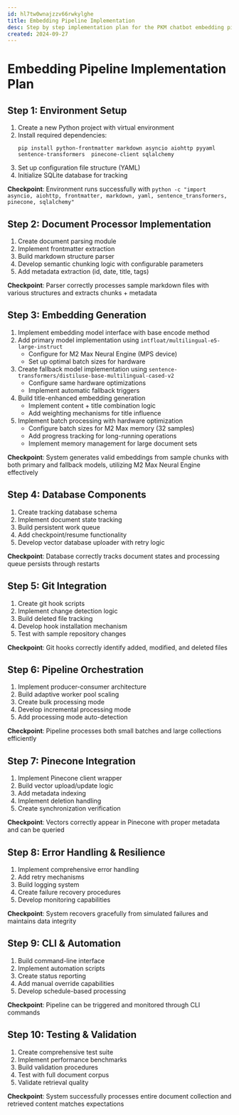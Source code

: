 ```yaml
---
id: hl7tw0wnajzzv66rwkylghe
title: Embedding Pipeline Implementation
desc: Step by step implementation plan for the PKM chatbot embedding pipeline
created: 2024-09-27
---
```


# Embedding Pipeline Implementation Plan

## Step 1: Environment Setup

1. Create a new Python project with virtual environment
2. Install required dependencies:
   ```
   pip install python-frontmatter markdown asyncio aiohttp pyyaml sentence-transformers  pinecone-client sqlalchemy
   ```
3. Set up configuration file structure (YAML)
4. Initialize SQLite database for tracking

**Checkpoint**: Environment runs successfully with `python -c "import asyncio, aiohttp, frontmatter, markdown, yaml, sentence_transformers, pinecone, sqlalchemy"`

## Step 2: Document Processor Implementation

1. Create document parsing module
2. Implement frontmatter extraction
3. Build markdown structure parser
4. Develop semantic chunking logic with configurable parameters
5. Add metadata extraction (id, date, title, tags)

**Checkpoint**: Parser correctly processes sample markdown files with various structures and extracts chunks + metadata

## Step 3: Embedding Generation

1. Implement embedding model interface with base encode method
2. Add primary model implementation using `intfloat/multilingual-e5-large-instruct`
   - Configure for M2 Max Neural Engine (MPS device)
   - Set up optimal batch sizes for hardware
3. Create fallback model implementation using `sentence-transformers/distiluse-base-multilingual-cased-v2`
   - Configure same hardware optimizations
   - Implement automatic fallback triggers
4. Build title-enhanced embedding generation
   - Implement content + title combination logic
   - Add weighting mechanisms for title influence
5. Implement batch processing with hardware optimization
   - Configure batch sizes for M2 Max memory (32 samples)
   - Add progress tracking for long-running operations
   - Implement memory management for large document sets

**Checkpoint**: System generates valid embeddings from sample chunks with both primary and fallback models, utilizing M2 Max Neural Engine effectively

## Step 4: Database Components

1. Create tracking database schema
2. Implement document state tracking
3. Build persistent work queue
4. Add checkpoint/resume functionality
5. Develop vector database uploader with retry logic

**Checkpoint**: Database correctly tracks document states and processing queue persists through restarts

## Step 5: Git Integration

1. Create git hook scripts
2. Implement change detection logic
3. Build deleted file tracking
4. Develop hook installation mechanism
5. Test with sample repository changes

**Checkpoint**: Git hooks correctly identify added, modified, and deleted files

## Step 6: Pipeline Orchestration

1. Implement producer-consumer architecture
2. Build adaptive worker pool scaling
3. Create bulk processing mode
4. Develop incremental processing mode
5. Add processing mode auto-detection

**Checkpoint**: Pipeline processes both small batches and large collections efficiently

## Step 7: Pinecone Integration

1. Implement Pinecone client wrapper
2. Build vector upload/update logic
3. Add metadata indexing
4. Implement deletion handling
5. Create synchronization verification

**Checkpoint**: Vectors correctly appear in Pinecone with proper metadata and can be queried

## Step 8: Error Handling & Resilience

1. Implement comprehensive error handling
2. Add retry mechanisms
3. Build logging system
4. Create failure recovery procedures
5. Develop monitoring capabilities

**Checkpoint**: System recovers gracefully from simulated failures and maintains data integrity

## Step 9: CLI & Automation

1. Build command-line interface
2. Implement automation scripts
3. Create status reporting
4. Add manual override capabilities
5. Develop schedule-based processing

**Checkpoint**: Pipeline can be triggered and monitored through CLI commands

## Step 10: Testing & Validation

1. Create comprehensive test suite
2. Implement performance benchmarks
3. Build validation procedures
4. Test with full document corpus
5. Validate retrieval quality

**Checkpoint**: System successfully processes entire document collection and retrieved content matches expectations
